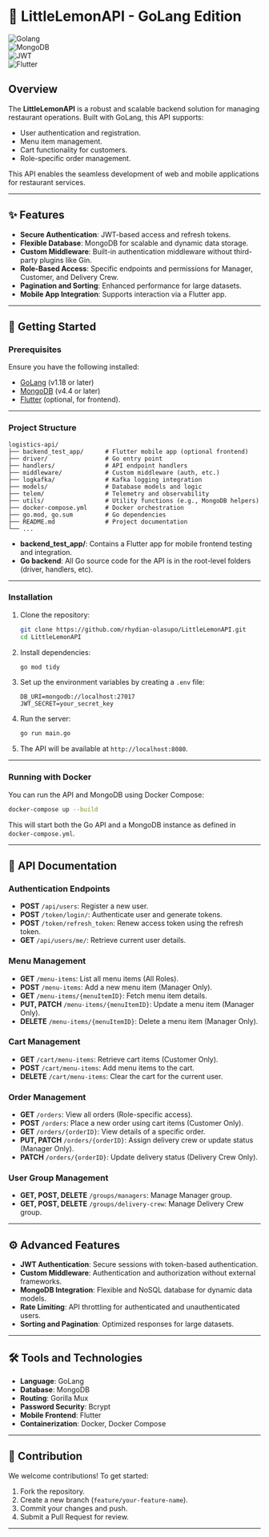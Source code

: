 # 🍋 LittleLemonAPI - GoLang Edition

![Golang](https://img.shields.io/badge/Go-00ADD8?style=for-the-badge&logo=go&logoColor=white)  
![MongoDB](https://img.shields.io/badge/MongoDB-47A248?style=for-the-badge&logo=mongodb&logoColor=white)  
![JWT](https://img.shields.io/badge/JWT-black?style=for-the-badge&logo=JSON%20web%20tokens)  
![Flutter](https://img.shields.io/badge/Flutter-02569B?style=for-the-badge&logo=flutter&logoColor=white)  

## Overview  
The **LittleLemonAPI** is a robust and scalable backend solution for managing restaurant operations. Built with GoLang, this API supports:
- User authentication and registration.
- Menu item management.
- Cart functionality for customers.
- Role-specific order management.  

This API enables the seamless development of web and mobile applications for restaurant services.

---

## ✨ Features  

- **Secure Authentication**: JWT-based access and refresh tokens.  
- **Flexible Database**: MongoDB for scalable and dynamic data storage.  
- **Custom Middleware**: Built-in authentication middleware without third-party plugins like Gin.  
- **Role-Based Access**: Specific endpoints and permissions for Manager, Customer, and Delivery Crew.  
- **Pagination and Sorting**: Enhanced performance for large datasets.  
- **Mobile App Integration**: Supports interaction via a Flutter app.

---

## 🚀 Getting Started  

### Prerequisites  
Ensure you have the following installed:  
- [GoLang](https://golang.org/) (v1.18 or later)  
- [MongoDB](https://www.mongodb.com/) (v4.4 or later)  
- [Flutter](https://flutter.dev/) (optional, for frontend).  

---

### Project Structure

```
logistics-api/
├── backend_test_app/      # Flutter mobile app (optional frontend)
├── driver/                # Go entry point
├── handlers/              # API endpoint handlers
├── middleware/            # Custom middleware (auth, etc.)
├── logkafka/              # Kafka logging integration
├── models/                # Database models and logic
├── telem/                 # Telemetry and observability
├── utils/                 # Utility functions (e.g., MongoDB helpers)
├── docker-compose.yml     # Docker orchestration
├── go.mod, go.sum         # Go dependencies
├── README.md              # Project documentation
└── ...
```

- **backend_test_app/**: Contains a Flutter app for mobile frontend testing and integration.
- **Go backend**: All Go source code for the API is in the root-level folders (driver, handlers, etc).

---

### Installation

1. Clone the repository:  
   ```bash
   git clone https://github.com/rhydian-olasupo/LittleLemonAPI.git
   cd LittleLemonAPI
   ```

2. Install dependencies:  
   ```bash
   go mod tidy
   ```

3. Set up the environment variables by creating a `.env` file:  
   ```plaintext
   DB_URI=mongodb://localhost:27017
   JWT_SECRET=your_secret_key
   ```

4. Run the server:  
   ```bash
   go run main.go
   ```

5. The API will be available at `http://localhost:8080`.

---

### Running with Docker

You can run the API and MongoDB using Docker Compose:

```bash
docker-compose up --build
```

This will start both the Go API and a MongoDB instance as defined in `docker-compose.yml`.

---

## 📖 API Documentation  

### **Authentication Endpoints**
- **POST** `/api/users`: Register a new user.
- **POST** `/token/login/`: Authenticate user and generate tokens.
- **POST** `/token/refresh_token`: Renew access token using the refresh token.
- **GET** `/api/users/me/`: Retrieve current user details.

### **Menu Management**
- **GET** `/menu-items`: List all menu items (All Roles).  
- **POST** `/menu-items`: Add a new menu item (Manager Only).  
- **GET** `/menu-items/{menuItemID}`: Fetch menu item details.  
- **PUT, PATCH** `/menu-items/{menuItemID}`: Update a menu item (Manager Only).  
- **DELETE** `/menu-items/{menuItemID}`: Delete a menu item (Manager Only).

### **Cart Management**
- **GET** `/cart/menu-items`: Retrieve cart items (Customer Only).  
- **POST** `/cart/menu-items`: Add menu items to the cart.  
- **DELETE** `/cart/menu-items`: Clear the cart for the current user.

### **Order Management**
- **GET** `/orders`: View all orders (Role-specific access).  
- **POST** `/orders`: Place a new order using cart items (Customer Only).  
- **GET** `/orders/{orderID}`: View details of a specific order.  
- **PUT, PATCH** `/orders/{orderID}`: Assign delivery crew or update status (Manager Only).  
- **PATCH** `/orders/{orderID}`: Update delivery status (Delivery Crew Only).  

### **User Group Management**
- **GET, POST, DELETE** `/groups/managers`: Manage Manager group.  
- **GET, POST, DELETE** `/groups/delivery-crew`: Manage Delivery Crew group.  

---

## ⚙️ Advanced Features  

- **JWT Authentication**: Secure sessions with token-based authentication.  
- **Custom Middleware**: Authentication and authorization without external frameworks.  
- **MongoDB Integration**: Flexible and NoSQL database for dynamic data models.  
- **Rate Limiting**: API throttling for authenticated and unauthenticated users.  
- **Sorting and Pagination**: Optimized responses for large datasets.  

---

## 🛠️ Tools and Technologies  

- **Language**: GoLang  
- **Database**: MongoDB  
- **Routing**: Gorilla Mux  
- **Password Security**: Bcrypt  
- **Mobile Frontend**: Flutter  
- **Containerization**: Docker, Docker Compose

---

## 🌟 Contribution  

We welcome contributions! To get started:  
1. Fork the repository.  
2. Create a new branch (`feature/your-feature-name`).  
3. Commit your changes and push.  
4. Submit a Pull Request for review.  

---
